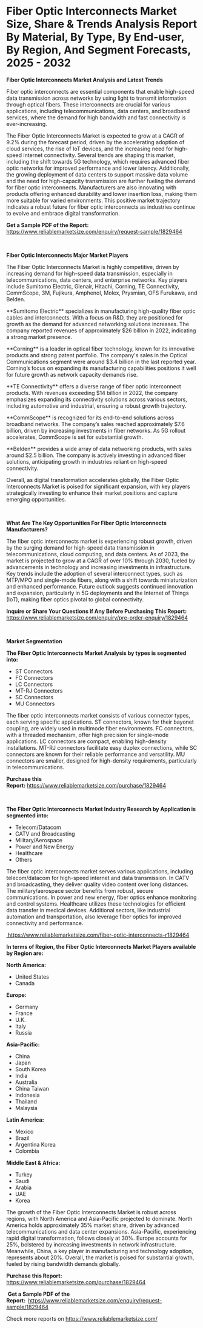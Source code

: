 <p><h1>Fiber Optic Interconnects Market Size, Share & Trends Analysis Report By Material, By Type, By End-user, By Region, And Segment Forecasts, 2025 - 2032</h1></p><p><strong>Fiber Optic Interconnects Market Analysis and Latest Trends</strong></p>
<p><p>Fiber optic interconnects are essential components that enable high-speed data transmission across networks by using light to transmit information through optical fibers. These interconnects are crucial for various applications, including telecommunications, data centers, and broadband services, where the demand for high bandwidth and fast connectivity is ever-increasing. </p><p>The Fiber Optic Interconnects Market is expected to grow at a CAGR of 9.2% during the forecast period, driven by the accelerating adoption of cloud services, the rise of IoT devices, and the increasing need for high-speed internet connectivity. Several trends are shaping this market, including the shift towards 5G technology, which requires advanced fiber optic networks for improved performance and lower latency. Additionally, the growing deployment of data centers to support massive data volume and the need for high-capacity transmission are further fueling the demand for fiber optic interconnects. Manufacturers are also innovating with products offering enhanced durability and lower insertion loss, making them more suitable for varied environments. This positive market trajectory indicates a robust future for fiber optic interconnects as industries continue to evolve and embrace digital transformation.</p></p>
<p><strong>Get a Sample PDF of the Report:&nbsp;</strong> <a href="https://www.reliablemarketsize.com/enquiry/request-sample/1829464?utm_campaign=2276&utm_medium=2&utm_source=Github&utm_content=ia&utm_term=12022025&utm_id=fiber-optic-interconnects">https://www.reliablemarketsize.com/enquiry/request-sample/1829464</a></p>
<p>&nbsp;</p>
<p><strong>Fiber Optic Interconnects Major Market Players</strong></p>
<p><p>The Fiber Optic Interconnects Market is highly competitive, driven by increasing demand for high-speed data transmission, especially in telecommunications, data centers, and enterprise networks. Key players include Sumitomo Electric, Glenair, Hitachi, Corning, TE Connectivity, CommScope, 3M, Fujikura, Amphenol, Molex, Prysmian, OFS Furukawa, and Belden.</p><p>**Sumitomo Electric** specializes in manufacturing high-quality fiber optic cables and interconnects. With a focus on R&D, they are positioned for growth as the demand for advanced networking solutions increases. The company reported revenues of approximately $26 billion in 2022, indicating a strong market presence.</p><p>**Corning** is a leader in optical fiber technology, known for its innovative products and strong patent portfolio. The company's sales in the Optical Communications segment were around $3.4 billion in the last reported year. Corning’s focus on expanding its manufacturing capabilities positions it well for future growth as network capacity demands rise.</p><p>**TE Connectivity** offers a diverse range of fiber optic interconnect products. With revenues exceeding $14 billion in 2022, the company emphasizes expanding its connectivity solutions across various sectors, including automotive and industrial, ensuring a robust growth trajectory.</p><p>**CommScope** is recognized for its end-to-end solutions across broadband networks. The company’s sales reached approximately $7.6 billion, driven by increasing investments in fiber networks. As 5G rollout accelerates, CommScope is set for substantial growth.</p><p>**Belden** provides a wide array of data networking products, with sales around $2.5 billion. The company is actively investing in advanced fiber solutions, anticipating growth in industries reliant on high-speed connectivity.</p><p>Overall, as digital transformation accelerates globally, the Fiber Optic Interconnects Market is poised for significant expansion, with key players strategically investing to enhance their market positions and capture emerging opportunities.</p></p>
<p>&nbsp;</p>
<p><strong>What Are The Key Opportunities For Fiber Optic Interconnects Manufacturers?</strong></p>
<p><p>The fiber optic interconnects market is experiencing robust growth, driven by the surging demand for high-speed data transmission in telecommunications, cloud computing, and data centers. As of 2023, the market is projected to grow at a CAGR of over 10% through 2030, fueled by advancements in technology and increasing investments in infrastructure. Key trends include the adoption of several interconnect types, such as MTP/MPO and single-mode fibers, along with a shift towards miniaturization and enhanced performance. Future outlook suggests continued innovation and expansion, particularly in 5G deployments and the Internet of Things (IoT), making fiber optics pivotal to global connectivity.</p></p>
<p><strong>Inquire or Share Your Questions If Any Before Purchasing This Report:</strong> <a href="https://www.reliablemarketsize.com/enquiry/pre-order-enquiry/1829464?utm_campaign=2276&utm_medium=2&utm_source=Github&utm_content=ia&utm_term=12022025&utm_id=fiber-optic-interconnects">https://www.reliablemarketsize.com/enquiry/pre-order-enquiry/1829464</a></p>
<p>&nbsp;</p>
<p><strong>Market Segmentation</strong></p>
<p><strong>The Fiber Optic Interconnects Market Analysis by types is segmented into:</strong></p>
<p><ul><li>ST Connectors</li><li>FC Connectors</li><li>LC Connectors</li><li>MT-RJ Connectors</li><li>SC Connectors</li><li>MU Connectors</li></ul></p>
<p><p>The fiber optic interconnects market consists of various connector types, each serving specific applications. ST connectors, known for their bayonet coupling, are widely used in multimode fiber environments. FC connectors, with a threaded mechanism, offer high precision for single-mode applications. LC connectors are compact, enabling high-density installations. MT-RJ connectors facilitate easy duplex connections, while SC connectors are known for their reliable performance and versatility. MU connectors are smaller, designed for high-density requirements, particularly in telecommunications.</p></p>
<p><strong>Purchase this Report:&nbsp;</strong><a href="https://www.reliablemarketsize.com/purchase/1829464?utm_campaign=2276&utm_medium=2&utm_source=Github&utm_content=ia&utm_term=12022025&utm_id=fiber-optic-interconnects">https://www.reliablemarketsize.com/purchase/1829464</a></p>
<p>&nbsp;</p>
<p><strong>The Fiber Optic Interconnects Market Industry Research by Application is segmented into:</strong></p>
<p><ul><li>Telecom/Datacom</li><li>CATV and Broadcasting</li><li>Military/Aerospace</li><li>Power and New Energy</li><li>Healthcare</li><li>Others</li></ul></p>
<p><p>The fiber optic interconnects market serves various applications, including telecom/datacom for high-speed internet and data transmission. In CATV and broadcasting, they deliver quality video content over long distances. The military/aerospace sector benefits from robust, secure communications. In power and new energy, fiber optics enhance monitoring and control systems. Healthcare utilizes these technologies for efficient data transfer in medical devices. Additional sectors, like industrial automation and transportation, also leverage fiber optics for improved connectivity and performance.</p></p>
<p><a href="https://www.reliablemarketsize.com/fiber-optic-interconnects-r1829464?utm_campaign=2276&utm_medium=2&utm_source=Github&utm_content=ia&utm_term=12022025&utm_id=fiber-optic-interconnects">&nbsp;https://www.reliablemarketsize.com/fiber-optic-interconnects-r1829464</a></p>
<p><strong>In terms of Region, the Fiber Optic Interconnects Market Players available by Region are:</strong></p>
<p>
    <p> <strong> North America: </strong>
        <ul>
            <li>United States</li>
            <li>Canada</li>
        </ul>
        </p> 
    <p> <strong> Europe: </strong>
        <ul>
            <li>Germany</li>
            <li>France</li>
            <li>U.K.</li>
            <li>Italy</li>
            <li>Russia</li>
        </ul>
        </p> 
    <p> <strong> Asia-Pacific: </strong>
        <ul>
            <li>China</li>
            <li>Japan</li>
            <li>South Korea</li>
            <li>India</li>
            <li>Australia</li>
            <li>China Taiwan</li>
            <li>Indonesia</li>
            <li>Thailand</li>
            <li>Malaysia</li>
        </ul>
        </p> 
    <p> <strong> Latin America: </strong>
        <ul>
            <li>Mexico</li>
            <li>Brazil</li>
            <li>Argentina Korea</li>
            <li>Colombia</li>
        </ul>
        </p> 
    <p> <strong> Middle East & Africa: </strong>
        <ul>
            <li>Turkey</li>
            <li>Saudi</li>
            <li>Arabia</li>
            <li>UAE</li>
            <li>Korea</li>
        </ul>
    </p>
    </p>
<p><p>The growth of the Fiber Optic Interconnects Market is robust across regions, with North America and Asia-Pacific projected to dominate. North America holds approximately 35% market share, driven by advanced telecommunications and data center expansions. Asia-Pacific, experiencing rapid digital transformation, follows closely at 30%. Europe accounts for 25%, bolstered by increasing investments in network infrastructure. Meanwhile, China, a key player in manufacturing and technology adoption, represents about 20%. Overall, the market is poised for substantial growth, fueled by rising bandwidth demands globally.</p></p>
<p><strong>Purchase this Report: </strong><a href="https://www.reliablemarketsize.com/purchase/1829464?utm_campaign=2276&utm_medium=2&utm_source=Github&utm_content=ia&utm_term=12022025&utm_id=fiber-optic-interconnects">https://www.reliablemarketsize.com/purchase/1829464</a></p>
<p>&nbsp;<strong>Get a Sample PDF of the Report:&nbsp;&nbsp;</strong><a href="https://www.reliablemarketsize.com/enquiry/request-sample/1829464?utm_campaign=2276&utm_medium=2&utm_source=Github&utm_content=ia&utm_term=12022025&utm_id=fiber-optic-interconnects">https://www.reliablemarketsize.com/enquiry/request-sample/1829464</a></p>
<p><strong></strong></p>
<p>Check more reports on <a href="https://www.reliablemarketsize.com/?utm_campaign=2276&utm_medium=2&utm_source=Github&utm_content=ia&utm_term=12022025&utm_id=fiber-optic-interconnects">https://www.reliablemarketsize.com/</a></p>